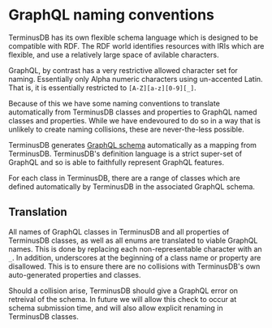 # GraphQL naming conventions

TerminusDB has its own flexible schema language which is designed to
be compatible with RDF. The RDF world identifies resources with IRIs
which are flexible, and use a relatively large space of avilable
characters.

GraphQL, by contrast has a very restrictive allowed character set for
naming. Essentially only Alpha numeric characters using un-accented
Latin. That is, it is essentially restricted to `[A-Z][a-z][0-9][_]`.

Because of this we have some naming conventions to translate
automatically from TerminusDB classes and properties to GraphQL named
classes and properties. While we have endevoured to do so in a way
that is unlikely to create naming collisions, these are never-the-less
possible.

TerminusDB generates [GraphQL schema](graph_ql_schema.md)
automatically as a mapping from TerminusDB. TerminusDB's definition
language is a strict super-set of GraphQL and so is able to faithfully
represent GraphQL features.

For each class in TerminusDB, there are a range of classes which are
defined automatically by TerminusDB in the associated GraphQL schema.

## Translation

All names of GraphQL classes in TerminusDB and all properties of
TerminusDB classes, as well as all enums are translated to viable
GraphQL names. This is done by replacing each non-representable
character with an `_`.  In addition, underscores at the beginning of a
class name or property are disallowed. This is to ensure there are no
collisions with TerminusDB's own auto-generated properties and
classes.

Should a collision arise, TerminusDB should give a GraphQL error on
retreival of the schema.  In future we will allow this check to occur
at schema submission time, and will also allow explicit renaming in
TerminusDB classes.
